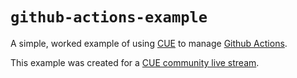 # `github-actions-example`

A simple, worked example of using [CUE](https://cuelang.org) to manage [Github
Actions](https://github.com/features/actions).

This example was created for a [CUE community live
stream](https://youtu.be/Ey3ca0K2h2U).

